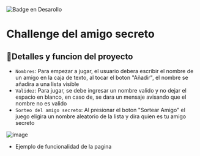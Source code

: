 ![Badge en Desarollo](https://img.shields.io/badge/STATUS-FINALIZADO-green)
<h1> Challenge del amigo secreto </h1>

## :hammer:Detalles y funcion del proyecto
- `Nombres`: Para empezar a jugar, el usuario debera escribir el nombre de un amigo en la caja de texto, al tocar el boton "Añadir", el nombre se añadira a una lista visible
- `Validez`: Para jugar, se debe ingresar un nombre valido y no dejar el espacio en blanco, en caso de, se dara un mensaje avisando que el nombre no es valido
- `Sorteo del amigo secreto`: Al presionar el boton "Sortear Amigo" el juego eligira un nombre aleatorio de la lista y dira quien es tu amigo secreto

![image](https://github.com/user-attachments/assets/6a39c6d8-5c5d-4c07-bb9d-261827ff7def)
- Ejemplo de funcionalidad de la pagina
